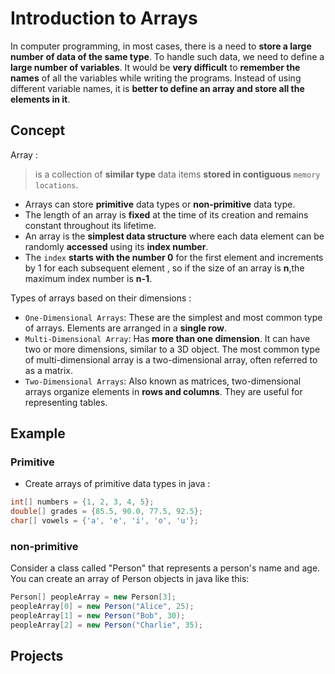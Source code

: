 # Introduction to Arrays
In computer programming, in most cases, there is a need to **store a large number of data of the same type**. To handle such data, we need to define a **large number of variables**. It would be **very difficult** to **remember the names** of all the variables while writing the programs. Instead of using different variable names, it is **better to define an array and store all the elements in it**.
## Concept
Array :  
> is a collection of **similar type** data items **stored in contiguous** `memory locations`.
- Arrays can store **primitive** data types  or **non-primitive** data type.
- The length of an array is **fixed** at the time of its creation and remains constant throughout its lifetime.
- An array is the **simplest data structure** where each data element can be randomly **accessed** using its **index number**.
- The `index` **starts with the number 0** for the first element and increments by 1 for each subsequent element , so if the size of an array is **n**,the maximum index number is **n-1**.

Types of arrays based on their dimensions :

- `One-Dimensional Arrays`: These are the simplest and most common type of arrays. Elements are arranged in a **single row**.
- `Multi-Dimensional Array`: Has **more than one dimension**. It can have two or more dimensions, similar to a 3D object. The most common type of multi-dimensional array is a two-dimensional array, often referred to as a matrix.
- `Two-Dimensional Arrays`: Also known as matrices, two-dimensional arrays organize elements in **rows and columns**. They are useful for representing tables.



## Example 

### Primitive 
- Create arrays of primitive data types in java : 
```java
int[] numbers = {1, 2, 3, 4, 5};
double[] grades = {85.5, 90.0, 77.5, 92.5};
char[] vowels = {'a', 'e', 'i', 'o', 'u'};
```

### non-primitive
Consider a class called "Person" that represents a person's name and age. You can create an array of Person objects in java like this:
 ``` java
Person[] peopleArray = new Person[3];
peopleArray[0] = new Person("Alice", 25);
peopleArray[1] = new Person("Bob", 30);
peopleArray[2] = new Person("Charlie", 35);
```


## Projects




